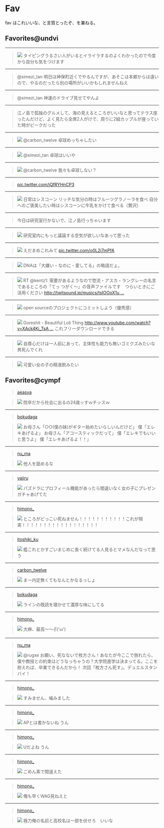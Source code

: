 Fav
===

fav はこれいいな、と言質とったぞ、を兼ねる。

Favorites@undvi
---

---

> ![](https://pbs.twimg.com/profile_images/1601110927/sakura_bigger.png)
> タイピングうるさい人がいるとイライラするのよくわかったので今度から自分も気をつけます

---

> @simezi_tan 明日は神保町近くでやるんですが、あそこは本郷からは遠いので、やるのだったら別の場所がいいかもしれませんねえ

---

> @simezi_tan 神速のドライブ見せてやんよ

---

> 江ノ島で孤独のグルメして、海の見えるところがいいなと思ってテラス座ったんだけど、よく見たら全席2人がけで、周りに2組カップルが座っていた時がピークだった

---

> ![](https://pbs.twimg.com/profile_images/3019459579/478feb9032d14ad1e2ec5623b78a9544_bigger.png)
> @carbon_twelve 卓球めっちゃしたい

---

> ![](https://pbs.twimg.com/profile_images/1435680674/___________bigger.png)
> @simezi_tan 卓球はいいや

---

> ![](https://pbs.twimg.com/profile_images/3019459579/478feb9032d14ad1e2ec5623b78a9544_bigger.png)
> @carbon_twelve 我々も卓球しない？

---

> <a href=http://pic.twitter.com/jQfRYHnCP3>pic.twitter.com/jQfRYHnCP3</a>

---

> ![](https://pbs.twimg.com/profile_images/1903197554/zaisei_hatan_bigger.jpg)
> 日常はシスコーン リッチな気分の時はフルーツグラノーラを食べ 自分へのご褒美したい時はシスコーンに牛乳をかけて食べる（贅沢）

---

> 今日は研究室行かないで、江ノ島行っちゃいます

---

> ![](https://pbs.twimg.com/profile_images/1435680674/___________bigger.png)
> 研究室内にもっと議論する空気が欲しいなあって思った

---

> ![](https://pbs.twimg.com/profile_images/440891142276530176/iyi84hje_bigger.png)
> えだまめこれみて [pic.twitter.com/o0L2i7mPfA](http://pic.twitter.com/o0L2i7mPfA)

---

> ![](https://pbs.twimg.com/profile_images/428490895738937345/qqFc2wZ9_bigger.png)
> DNAは「大嫌い・なのに・愛してる」の略語だょ。

---

> ![](https://pbs.twimg.com/profile_images/443980657237037056/oiATQrat_bigger.png)
> RT @kentz1: 需要があるようなので惣流・アスカ・ラングレーの名言であるところの「てっ つがく～」の音声ファイルです　つらいときにご活用ください [http://twitsound.jp/musics/tsIOOoX1u …](http://t.co/Ft76tKSvgF)

---

> ![](https://pbs.twimg.com/profile_images/437200104697511936/gpIMCUN-_bigger.jpeg)
> open sourceのプロジェクトにコミットしよう（優秀感）

---

> ![](https://pbs.twimg.com/profile_images/440891142276530176/iyi84hje_bigger.png)
> Goreshit - Beautiful Loli Thing [http://www.youtube.com/watch?v=XAck4Ki_TsA …](http://t.co/xykS6zauRF) これフリーダウンロードできる

---

> ![](https://pbs.twimg.com/profile_images/437200104697511936/gpIMCUN-_bigger.jpeg)
> 自尊心だけは一人前にあって、主体性も能力も無いゴミクズみたいな男死んでくれ

---

> ![](https://pbs.twimg.com/profile_images/423766440903065600/wquPE-Ox_bigger.png)
> 可愛い女の子の精液飲みたい

Favorites@cympf
---

> [aeasya](https://twitter.com/aeasya/status/445731799591686144)

> ![](https://pbs.twimg.com/profile_images/428490895738937345/qqFc2wZ9_bigger.png)
> 院卒だから社会に出るの24歳ッすｗチッスｗ

---

> [bokudaga](https://twitter.com/bokudaga/status/445728071190999040)

> ![](https://pbs.twimg.com/profile_images/440891142276530176/iyi84hje_bigger.png)
> お母さん「○○(僕の妹)がギター始めたいらしいんだけど」 僕「エレキあげるよ」 お母さん「アコースティックだって」 僕「エレキでもいいと思うよ」 僕「エレキあげるよ！！」

---

> [nu_ma](https://twitter.com/nu_ma/status/445201222174134272)

> ![](https://pbs.twimg.com/profile_images/437200104697511936/gpIMCUN-_bigger.jpeg)
> 他人を舐めるな

---

> [vajiru](https://twitter.com/vajiru/status/444110179852767232)

> ![](https://pbs.twimg.com/profile_images/579325751/imgphp_bigger.png)
> パズドラにプロフィール機能があったら間違いなく女の子にプレゼンガチャあげてた

---

> [himono_](https://twitter.com/himono_/status/443575365579964416)

> ![](https://pbs.twimg.com/profile_images/441689537094234112/f1vbF7kE_bigger.png)
> ところがどっこい死ねません！！！！！！！！！！！これが現実！！！！！！！！！！！！！！！！！！

---

> [itoshiki_ku](https://twitter.com/itoshiki_ku/status/443282235941085184)

> ![](https://pbs.twimg.com/profile_images/2245584679/yayoi_ver_bigger.png)
> 艦これとかすごいまじめに長く続けてる人見るとマメなんだなって思う

---

> [carbon_twelve](https://twitter.com/carbon_twelve/status/443018941686743040)

> ![](https://pbs.twimg.com/profile_images/1435680674/___________bigger.png)
> まー内定無くてもなんとかなるっしょ

---

> [bokudaga](https://twitter.com/bokudaga/status/442878697649876992)

> ![](https://pbs.twimg.com/profile_images/440891142276530176/iyi84hje_bigger.png)
> ラインの既読を寝かせて濃厚な味にしてる

---

> [himono_](https://twitter.com/himono_/status/436685662201192448)

> ![](https://pbs.twimg.com/profile_images/441689537094234112/f1vbF7kE_bigger.png)
> 大麻、最高～～✌('ω')

---

> [nu_ma](https://twitter.com/nu_ma/status/430154327181631488)

> ![](https://twitter.com/nu_ma)
> @rugxe お願い、死なないで枚方さん！あなたが今ここで倒れたら、僕や教授との約束はどうなっちゃうの？大学院進学は決まってる。ここを耐えれば、卒業できるんだから！ 次回「枚方さん死す」。デュエルスタンバイ！

---

> [himono_](https://twitter.com/himono_/status/422244433266876416)

> ![](https://pbs.twimg.com/profile_images/441689537094234112/f1vbF7kE_bigger.png)
> すみません、噛みました

---

> [himono_](https://twitter.com/himono_/status/422244339520000001)

> ![](https://pbs.twimg.com/profile_images/441689537094234112/f1vbF7kE_bigger.png)
> APとは書かないね うん

---

> [himono_](https://twitter.com/himono_/status/422244289570029568)

> ![](https://pbs.twimg.com/profile_images/441689537094234112/f1vbF7kE_bigger.png)
> Uだよね うん

---

> [himono_](https://twitter.com/himono_/status/422244260105048064)

> ![](https://pbs.twimg.com/profile_images/441689537094234112/f1vbF7kE_bigger.png)
> ごめん素で間違えた

---

> [himono_](https://twitter.com/himono_/status/422243890083528704)

> ![](https://pbs.twimg.com/profile_images/441689537094234112/f1vbF7kE_bigger.png)
> 俺も早くWAG見ねえと

---

> [himono_](https://twitter.com/himono_/status/421756058164400128)

> ![](https://pbs.twimg.com/profile_images/441689537094234112/f1vbF7kE_bigger.png)
> 極力俺の名前と高校名は一部を伏せろ　いいな

